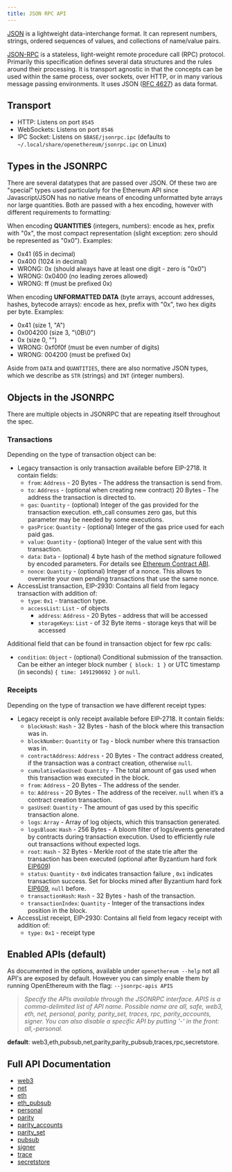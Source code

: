 ```yaml
---
title: JSON RPC API
---
```


[JSON](http://json.org/) is a lightweight data-interchange format. It can represent numbers, strings, ordered sequences of values, and collections of name/value pairs.

[JSON-RPC](http://www.jsonrpc.org/specification) is a stateless, light-weight remote procedure call (RPC) protocol. Primarily this specification defines several data structures and the rules around their processing. It is transport agnostic in that the concepts can be used within the same process, over sockets, over HTTP, or in many various message passing environments. It uses JSON ([RFC 4627](http://www.ietf.org/rfc/rfc4627.txt)) as data format.

## Transport
* HTTP: Listens on port `8545`
* WebSockets: Listens on port `8546`
* IPC Socket: Listens on `$BASE/jsonrpc.ipc` (defaults to `~/.local/share/openethereum/jsonrpc.ipc` on Linux)

## Types in the JSONRPC

There are several datatypes that are passed over JSON. Of these two are "special" types used particularly for the Ethereum API since Javascript/JSON has no native means of encoding unformatted byte arrays nor large quantities. Both are passed with a hex encoding, however with different requirements to formatting:

When encoding **QUANTITIES** (integers, numbers): encode as hex, prefix with "0x", the most compact representation (slight exception: zero should be represented as "0x0"). Examples:
- 0x41 (65 in decimal)
- 0x400 (1024 in decimal)
- WRONG: 0x (should always have at least one digit - zero is "0x0")
- WRONG: 0x0400 (no leading zeroes allowed)
- WRONG: ff (must be prefixed 0x)

When encoding **UNFORMATTED DATA** (byte arrays, account addresses, hashes, bytecode arrays): encode as hex, prefix with "0x", two hex digits per byte. Examples:
- 0x41 (size 1, "A")
- 0x004200 (size 3, "\0B\0")
- 0x (size 0, "")
- WRONG: 0xf0f0f (must be even number of digits)
- WRONG: 004200 (must be prefixed 0x)

Aside from `DATA` and `QUANTITIES`, there are also normative JSON types, which we describe as `STR` (strings) and `INT` (integer numbers).

## Objects in the JSONRPC

There are multiple objects in JSONRPC that are repeating itself throughout the spec.

### Transactions

Depending on the type of transaction object can be:
- Legacy transaction is only transaction available before EIP-2718. It contain fields:
    - `from`:   `Address` - 20 Bytes - The address the transaction is send from.
    - `to`:   `Address` - (optional when creating new contract) 20 Bytes - The address the transaction is directed to.
    - `gas`:   `Quantity` - (optional) Integer of the gas provided for the transaction execution. eth_call consumes zero gas, but this parameter may be needed by some executions.
    - `gasPrice`:   `Quantity` - (optional) Integer of the gas price used for each paid gas.
    - `value`:   `Quantity` - (optional) Integer of the value sent with this transaction.
    - `data`:   `Data` - (optional) 4 byte hash of the method signature followed by encoded parameters. For details see [Ethereum Contract ABI](https://github.com/ethereum/wiki/wiki/Ethereum-Contract-ABI).
    - `nonce`:   `Quantity` - (optional) Integer of a nonce. This allows to overwrite your own pending transactions that use the same nonce.
- AccessList transaction, EIP-2930: Contains all field from legacy transaction with addition of:
  - `type`:   `0x1` - transaction type.
  - `accessList`:   `List` - of objects
    - `address`:   `Address` - 20 Bytes - address that will be accessed
    - `storageKeys`:   `List` - of 32 Byte items - storage keys that will be accessed

Additional field that can be found in transaction object for few rpc calls:
  - `condition`:   `Object` - (optional) Conditional submission of the transaction. Can be either an integer block number `{ block: 1 }` or UTC timestamp (in seconds) `{ time: 1491290692 }` or `null`.

### Receipts

Depending on the type of transaction we have different receipt types:
- Legacy receipt is only receipt available before EIP-2718. It contain fields:
    - `blockHash`:   `Hash` - 32 Bytes - hash of the block where this transaction was in.
    - `blockNumber`:   `Quantity` or `Tag` - block number where this transaction was in.
    - `contractAddress`:   `Address` - 20 Bytes - The contract address created, if the transaction was a contract creation, otherwise `null`.
    - `cumulativeGasUsed`:   `Quantity` - The total amount of gas used when this transaction was executed in the block.
    - `from`:   `Address` - 20 Bytes - The address of the sender.
    - `to`:   `Address` - 20 Bytes - The address of the receiver. `null` when it’s a contract creation transaction.
    - `gasUsed`:   `Quantity` - The amount of gas used by this specific transaction alone.
    - `logs`:   `Array` - Array of log objects, which this transaction generated.
    - `logsBloom`:   `Hash` - 256 Bytes - A bloom filter of logs/events generated by contracts during transaction execution. Used to efficiently rule out transactions without expected logs.
    - `root`:   `Hash` - 32 Bytes - Merkle root of the state trie after the transaction has been executed (optional after Byzantium hard fork [EIP609](https://eips.ethereum.org/EIPS/eip-609))
    - `status`:   `Quantity` - `0x0` indicates transaction failure , `0x1` indicates transaction success. Set for blocks mined after Byzantium hard fork [EIP609](https://eips.ethereum.org/EIPS/eip-609), `null` before.
    - `transactionHash`:   `Hash` - 32 Bytes - hash of the transaction.
    - `transactionIndex`:   `Quantity` - Integer of the transactions index position in the block.
- AccessList receipt, EIP-2930: Contains all field from legacy receipt with addition of:
  - `type:`   `0x1` - receipt type



## Enabled APIs (default)
As documented in the options, available under `openethereum --help` not all API's are exposed by default. However you can simply enable them by running OpenEthereum with the flag: 
`--jsonrpc-apis APIS `                  
> _Specify the APIs available through the JSONRPC interface. APIS is a comma-delimited list of API name. Possible name are all, safe, web3, eth, net, personal, parity, parity_set, traces, rpc, parity_accounts, signer. You can also disable a specific API by putting '-' in the front: all,-personal._

**default**: web3,eth,pubsub,net,parity,parity_pubsub,traces,rpc,secretstore.

## Full API Documentation

- [web3](JSONRPC-web3-module)
- [net](JSONRPC-net-module)
- [eth](JSONRPC-eth-module)
- [eth_pubsub](JSONRPC-eth_pubsub-module)
- [personal](JSONRPC-personal-module)
- [parity](JSONRPC-parity-module)
- [parity_accounts](JSONRPC-parity_accounts-module)
- [parity_set](JSONRPC-parity_set-module)
- [pubsub](JSONRPC-parity_pubsub-module)
- [signer](JSONRPC-signer-module)
- [trace](JSONRPC-trace-module)
- [secretstore](JSONRPC-secretstore-module)
